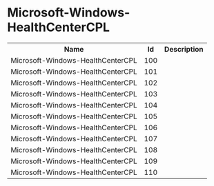 # Microsoft-Windows-HealthCenterCPL

<table>
<colgroup><col/><col/><col/></colgroup>
<tr><th>Name</th><th>Id</th><th>Description</th></tr>
<tr><td>Microsoft-Windows-HealthCenterCPL</td><td>100</td><td></td></tr>
<tr><td>Microsoft-Windows-HealthCenterCPL</td><td>101</td><td></td></tr>
<tr><td>Microsoft-Windows-HealthCenterCPL</td><td>102</td><td></td></tr>
<tr><td>Microsoft-Windows-HealthCenterCPL</td><td>103</td><td></td></tr>
<tr><td>Microsoft-Windows-HealthCenterCPL</td><td>104</td><td></td></tr>
<tr><td>Microsoft-Windows-HealthCenterCPL</td><td>105</td><td></td></tr>
<tr><td>Microsoft-Windows-HealthCenterCPL</td><td>106</td><td></td></tr>
<tr><td>Microsoft-Windows-HealthCenterCPL</td><td>107</td><td></td></tr>
<tr><td>Microsoft-Windows-HealthCenterCPL</td><td>108</td><td></td></tr>
<tr><td>Microsoft-Windows-HealthCenterCPL</td><td>109</td><td></td></tr>
<tr><td>Microsoft-Windows-HealthCenterCPL</td><td>110</td><td></td></tr>
</table>
